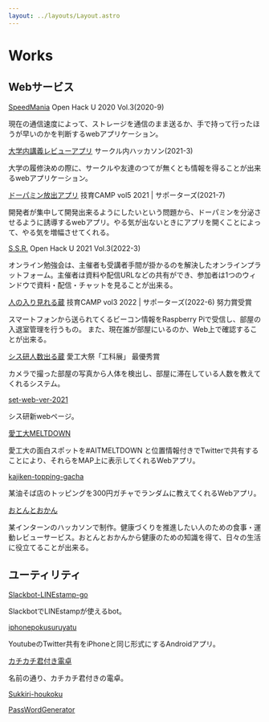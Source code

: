 ```yaml
---
layout: ../layouts/Layout.astro
---
```


# Works

## Webサービス

[SpeedMania](https://github.com/furukawaTakumi/Hack-U-vol3)
Open Hack U 2020 Vol.3(2020-9)

現在の通信速度によって、ストレージを通信のまま送るか、手で持って行ったほうが早いのかを判断するwebアプリケーション。

[大学内講義レビューアプリ](https://github.com/SystemEngineeringTeam/hackathon_team_b)
 サークル内ハッカソン(2021-3)

大学の履修決めの際に、サークルや友達のつてが無くとも情報を得ることが出来るwebアプリケーション。

[ドーパミン放出アプリ](https://github.com/SystemEngineeringTeam/geekcamp-vol5)
 技育CAMP vol5 2021 | サポーターズ(2021-7)

開発者が集中して開発出来るようにしたいという問題から、ドーパミンを分泌させるように誘導するwebアプリ。やる気が出ないときにアプリを開くことによって、やる気を増幅させてくれる。

[S.S.R.](https://github.com/SystemEngineeringTeam/HackU-2021-vol3)
 Open Hack U 2021 Vol.3(2022-3)

オンライン勉強会は、主催者も受講者手間が掛かるのを解決したオンラインプラットフォーム。主催者は資料や配信URLなどの共有ができ、参加者は1つのウィンドウで資料・配信・チャットを見ることが出来る。

[人の入り見れる蔵](https://github.com/SystemEngineeringTeam/geekcamp-2022-vol3)
 技育CAMP vol3 2022 | サポーターズ(2022-6)  努力賞受賞

スマートフォンから送られてくるビーコン情報をRaspberry Piで受信し、部屋の入退室管理を行うもの。 また、現在誰が部屋にいるのか、Web上で確認することが出来る。

[シス研人数出る蔵](https://github.com/SystemEngineeringTeam/koukaten2021)
  愛工大祭「工科展」 最優秀賞

カメラで撮った部屋の写真から人体を検出し、部屋に滞在している人数を教えてくれるシステム。

[set-web-ver-2021](https://github.com/SystemEngineeringTeam/set-web-ver-2021)

シス研新webページ。

[愛工大MELTDOWN](https://github.com/usabilityTeam9/SMDGetTweet)

愛工大の面白スポットを#AITMELTDOWN と位置情報付きでTwitterで共有することにより、それらをMAP上に表示してくれるWebアプリ。

[kajiken-topping-gacha](https://github.com/usabilityTeam9/kajiken_topping_gacha)

某油そば店のトッピングを300円ガチャでランダムに教えてくれるWebアプリ。

[おとんとおかん](https://github.com/hihumikan/kitaQ-teamC)

某インターンのハッカソンで制作。健康づくりを推進したい人のための食事・運動レビューサービス。おとんとおかんから健康のための知識を得て、日々の生活に役立てることが出来る。

## ユーティリティ

[Slackbot-LINEstamp-go](https://github.com/hihumikan/SlackBot_LINEStamp_Go)

SlackbotでLINEstampが使えるbot。

[iphonepokusuruyatu](https://github.com/hihumikan/iphonepokusuruyatu)

YoutubeのTwitter共有をiPhoneと同じ形式にするAndroidアプリ。

[カチカチ君付き電卓](https://github.com/hihumikan/KachiDen)

名前の通り、カチカチ君付きの電卓。

[Sukkiri-houkoku](https://github.com/hihumikan/Sukkiri-houkoku)

[PassWordGenerator](https://github.com/hihumikan/hihumikan.github.io)

